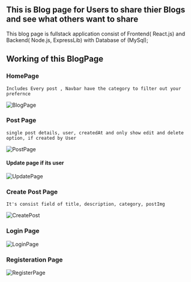 ## This is Blog page for Users to share thier Blogs and see what others want to share
 This blog page is fullstack application consist of Frontend( React.js) and 
 Backend( Node.js, ExpressLib) with Database of (MySql);


## Working of this BlogPage

### HomePage
    Includes Every post , Navbar have the category to filter out your prefernce
   ![BlogPage](blogApp/public/homePage.png)

### Post Page
    single post details, user, createdAt and only show edit and delete option, if created by User

   ![PostPage](blogApp/public/PostPage.png)

  #### Update page if its user

  ![UpdatePage](blogApp/public/updatePost.png)


### Create Post Page
    It's consist field of title, description, category, postImg
  ![CreatePost](blogApp/public/createPost.png) 


### Login Page
![LoginPage](blogApp/public/Login.png)


### Registeration Page
  
  ![RegisterPage](blogApp/public/Registeration.png)
 
  

   
   


    
    
